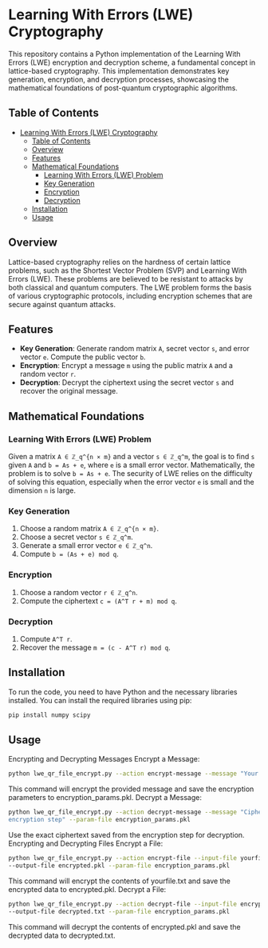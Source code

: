# Learning With Errors (LWE) Cryptography

This repository contains a Python implementation of the Learning With Errors (LWE) encryption and decryption scheme, a fundamental concept in lattice-based cryptography. This implementation demonstrates key generation, encryption, and decryption processes, showcasing the mathematical foundations of post-quantum cryptographic algorithms.

## Table of Contents
- [Learning With Errors (LWE) Cryptography](#learning-with-errors-lwe-cryptography)
  - [Table of Contents](#table-of-contents)
  - [Overview](#overview)
  - [Features](#features)
  - [Mathematical Foundations](#mathematical-foundations)
    - [Learning With Errors (LWE) Problem](#learning-with-errors-lwe-problem)
    - [Key Generation](#key-generation)
    - [Encryption](#encryption)
    - [Decryption](#decryption)
  - [Installation](#installation)
  - [Usage](#usage)

## Overview

Lattice-based cryptography relies on the hardness of certain lattice problems, such as the Shortest Vector Problem (SVP) and Learning With Errors (LWE). These problems are believed to be resistant to attacks by both classical and quantum computers. The LWE problem forms the basis of various cryptographic protocols, including encryption schemes that are secure against quantum attacks.

## Features

- **Key Generation**: Generate random matrix `A`, secret vector `s`, and error vector `e`. Compute the public vector `b`.
- **Encryption**: Encrypt a message `m` using the public matrix `A` and a random vector `r`.
- **Decryption**: Decrypt the ciphertext using the secret vector `s` and recover the original message.

## Mathematical Foundations

### Learning With Errors (LWE) Problem

Given a matrix `A ∈ ℤ_q^{n × m}` and a vector `s ∈ ℤ_q^m`, the goal is to find `s` given `A` and `b = As + e`, where `e` is a small error vector. Mathematically, the problem is to solve `b = As + e`. The security of LWE relies on the difficulty of solving this equation, especially when the error vector `e` is small and the dimension `n` is large.

### Key Generation

1. Choose a random matrix `A ∈ ℤ_q^{n × m}`.
2. Choose a secret vector `s ∈ ℤ_q^m`.
3. Generate a small error vector `e ∈ ℤ_q^n`.
4. Compute `b = (As + e) mod q`.

### Encryption

1. Choose a random vector `r ∈ ℤ_q^n`.
2. Compute the ciphertext `c = (A^T r + m) mod q`.

### Decryption

1. Compute `A^T r`.
2. Recover the message `m = (c - A^T r) mod q`.

## Installation

To run the code, you need to have Python and the necessary libraries installed. You can install the required libraries using pip:

```bash
pip install numpy scipy
```

## Usage

Encrypting and Decrypting Messages
Encrypt a Message:

```bash
python lwe_qr_file_encrypt.py --action encrypt-message --message "Your message here" --param-file encryption_params.pkl
```

This command will encrypt the provided message and save the encryption parameters to encryption_params.pkl.
Decrypt a Message:

```bash
python lwe_qr_file_encrypt.py --action decrypt-message --message "Ciphertext from 
encryption step" --param-file encryption_params.pkl

```

Use the exact ciphertext saved from the encryption step for decryption.
Encrypting and Decrypting Files
Encrypt a File:

```bash
python lwe_qr_file_encrypt.py --action encrypt-file --input-file yourfile.txt 
--output-file encrypted.pkl --param-file encryption_params.pkl

```

This command will encrypt the contents of yourfile.txt and save the encrypted data to encrypted.pkl.
Decrypt a File:

```bash
python lwe_qr_file_encrypt.py --action decrypt-file --input-file encrypted.pkl 
--output-file decrypted.txt --param-file encryption_params.pkl

```

This command will decrypt the contents of encrypted.pkl and save the decrypted data to decrypted.txt.